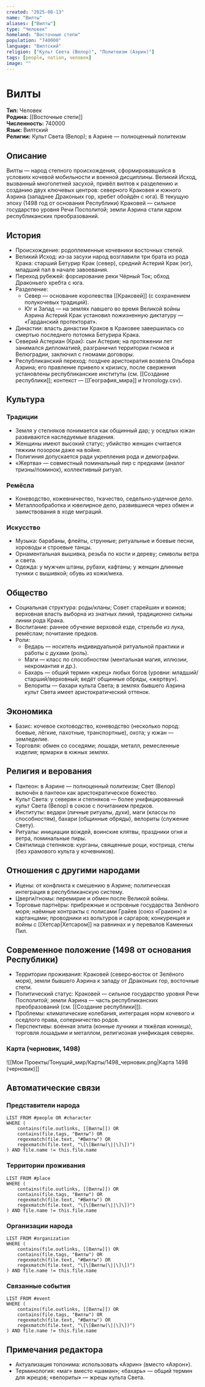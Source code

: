 ```yaml
---
created: "2025-08-13"
name: "Вилты"
aliases: ["Вилты"]
type: "Человек"
homeland: "Восточные степи"
population: "740000"
language: "Вилтский"
religion: ["Культ Света (Велор)", "Политеизм (Аэрин)"]
tags: [people, nation, человек]
image: ""
---
```

# Вилты

**Тип:** Человек  
**Родина:** [[Восточные степи]]  
**Численность:** 740000  
**Язык:** Вилтский  
**Религии:** Культ Света (Велор); в Аэрине — полноценный политеизм  

## Описание
Вилты — народ степного происхождения, сформировавшийся в условиях кочевой мобильности и военной дисциплины. Великий Исход, вызванный многолетней засухой, привёл вилтов к разделению и созданию двух ключевых центров: северного Краковея и южного Аэрина (западнее Драконьих гор, хребет обойдён с юга). В текущую эпоху (1498 год от основания Республики) Краковей — сильное государство уровня Речи Посполитой; земли Аэрина стали ядром республиканских преобразований.

## История
- Происхождение: родоплеменные кочевники восточных степей.  
- Великий Исход: из‑за засухи народ возглавили три брата из рода Крака: старший Бетурир Крак (север), средний Астерий Крак (юг), младший пал в начале завоевания.  
- Переход рубежей: форсирование реки Чёрный Ток; обход Драконьего хребта с юга.  
- Разделение:  
  - Север — основание королевства [[Краковей]] (с сохранением полукочевых традиций).  
  - Юг и Запад — на землях павшего во время Великой войны Аэрина Астерий Крак установил пожизненную диктатуру — «Гарданский протекторат».  
- Династии: власть династии Краков в Краковее завершилась со смертью последнего потомка Бетурира Крака.  
- Северий Астериан (Крак): сын Астерия; на протяжении лет занимался дипломатией, разграничил территории гномов и Велюградии, заключил с гномами договоры.  
- Республиканский переход: позднее аристократия возвела Ольбера Аэрина; его правление привело к кризису, после свержения установлены республиканские институты (см. [[Создание республики]]; контекст — [[География_мира]] и hronology.csv).

## Культура
### Традиции
- Земля у степняков понимается как общинный дар; у оседлых южан развиваются наследуемые владения.  
- Женщины имеют высокий статус; убийство женщин считается тяжким позором даже на войне.  
- Полигиния допускается ради укрепления рода и демографии.  
- «Жертва» — совместный поминальный пир с предками (аналог тризны/поминок), коллективный ритуал.

### Ремёсла
- Коневодство, кожевничество, ткачество, седельно‑уздечное дело.  
- Металлообработка и ювелирное дело, развившиеся через обмен и заимствования в ходе миграций.

### Искусство
- Музыка: барабаны, флейты, струнные; ритуальные и боевые песни, хороводы и строевые танцы.  
- Орнаментальная вышивка, резьба по кости и дереву; символы ветра и света.  
- Одежда: у мужчин штаны, рубахи, кафтаны; у женщин длинные туники с вышивкой; обувь из кожи/меха.

## Общество
- Социальная структура: роды/кланы; Совет старейшин и воинов; верховная власть выборна из знатных линий, традиционно сильны линии рода Крака.  
- Воспитание: раннее обучение верховой езде, стрельбе из лука, ремёслам; почитание предков.  
- Роли:  
  - Ведарь — носитель индивидуальной ритуальной практики и работы с духами (роль).  
  - Маги — класс по способностям (ментальная магия, иллюзии, некромантия и др.).  
  - Бахарь — общий термин «жрец» любых богов (уровни: младший/старший/верховный; ведёт общинные обряды, «жертву»).  
  - Велориты — бахари культа Света; в землях бывшего Аэрина культ Света имеет аристократический оттенок.

## Экономика
- Базис: кочевое скотоводство, коневодство (несколько пород: боевые, лёгкие, пахотные, транспортные), охота; у южан — земледелие.  
- Торговля: обмен со соседями; лошади, металл, ремесленные изделия; ярмарки в южных землях.

## Религия и верования
- Пантеон: в Аэрине — полноценный политеизм; Свет (Велор) включён в пантеон как аристократическое божество.  
- Культ Света: у северян и степняков — более унифицированный культ Света (Велор) в союзе с почитанием предков.  
- Институты: ведари (личные ритуалы, духи), маги (классы по способностям), бахари (общинные обряды), велориты (служение Свету).  
- Ритуалы: инициации вождей, воинские клятвы, праздники огня и ветра, поминальные пиры.
 - Святилища степняков: курганы, священные рощи, кострища, стелы (без храмового культа у кочевников).

## Отношения с другими народами
- Ицены: от конфликта к смешению в Аэрине; политическая интеграция в республиканскую систему.  
- Цверги/гномы: перемирие и обмен после Великой войны.  
- Торговые партнёры: прибрежные и островные государства Зелёного моря; наёмные контракты с полисами Грайев (союз «Граион») и картанцами; проводники из вольтуров и саргаров; конкуренция и войны с [[Хетсар|Хетсаром]] на равнинах и у перевалов Каменных Пил.

## Современное положение (1498 от основания Республики)
- Территории проживания: Краковей (северо‑восток от Зелёного моря), земли бывшего Аэрина к западу от Драконьих гор, восточные степи.  
- Политический статус: Краковей — сильное государство уровня Речи Посполитой; земли Аэрина — часть республиканских преобразований (см. [[Создание республики]]).  
- Проблемы: климатические колебания, интеграция норм кочевого и оседлого права, соперничество родов.  
- Перспективы: военная элита (конные лучники и тяжёлая конница), торговля лошадьми и металлом, религиозная унификация северян.

### Карта (черновик, 1498)
![[Мои Проекты/Тонущий_мир/Карты/1498_черновик.png|Карта 1498 (черновик)]]

## Автоматические связи
### Представители народа
```dataview
LIST FROM #people OR #character
WHERE (
    contains(file.outlinks, [[Вилты]]) OR
    contains(file.tags, "Вилты") OR
    regexmatch(file.text, "#Вилты") OR
    regexmatch(file.text, "\[\[Вилты(\||\]\])")
) AND file.name != this.file.name
```

### Территории проживания
```dataview
LIST FROM #place
WHERE (
    contains(file.outlinks, [[Вилты]]) OR
    contains(file.tags, "Вилты") OR
    regexmatch(file.text, "#Вилты") OR
    regexmatch(file.text, "\[\[Вилты(\||\]\])")
) AND file.name != this.file.name
```

### Организации народа
```dataview
LIST FROM #organization
WHERE (
    contains(file.outlinks, [[Вилты]]) OR
    contains(file.tags, "Вилты") OR
    regexmatch(file.text, "#Вилты") OR
    regexmatch(file.text, "\[\[Вилты(\||\]\])")
) AND file.name != this.file.name
```

### Связанные события
```dataview
LIST FROM #event
WHERE (
    contains(file.outlinks, [[Вилты]]) OR
    contains(file.tags, "Вилты") OR
    regexmatch(file.text, "#Вилты") OR
    regexmatch(file.text, "\[\[Вилты(\||\]\])")
) AND file.name != this.file.name
```

## Примечания редактора
- Актуализация топонима: использовать «Аэрин» (вместо «Аэрон»).  
- Терминология: «маг» вместо «шаман»; «бахарь» — общий термин для жрецов; «велориты» — жрецы культа Света.
